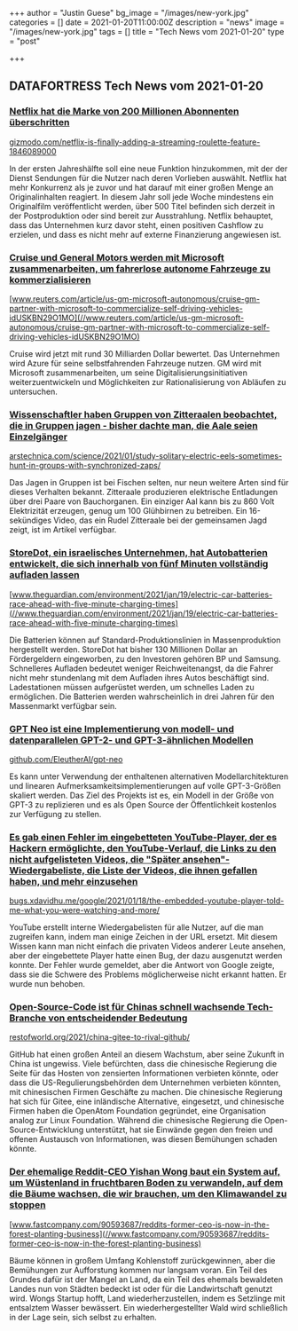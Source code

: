 +++
author = "Justin Guese"
bg_image = "/images/new-york.jpg"
categories = []
date = 2021-01-20T11:00:00Z
description = "news"
image = "/images/new-york.jpg"
tags = []
title = "Tech News vom 2021-01-20"
type = "post"

+++

        
## DATAFORTRESS Tech News vom 2021-01-20





### [Netflix hat die Marke von 200 Millionen Abonnenten überschritten](//gizmodo.com/netflix-is-finally-adding-a-streaming-roulette-feature-1846089000)


[gizmodo.com/netflix-is-finally-adding-a-streaming-roulette-feature-1846089000](//gizmodo.com/netflix-is-finally-adding-a-streaming-roulette-feature-1846089000)


In der ersten Jahreshälfte soll eine neue Funktion hinzukommen, mit der der Dienst Sendungen für die Nutzer nach deren Vorlieben auswählt. Netflix hat mehr Konkurrenz als je zuvor und hat darauf mit einer großen Menge an Originalinhalten reagiert. In diesem Jahr soll jede Woche mindestens ein Originalfilm veröffentlicht werden, über 500 Titel befinden sich derzeit in der Postproduktion oder sind bereit zur Ausstrahlung. Netflix behauptet, dass das Unternehmen kurz davor steht, einen positiven Cashflow zu erzielen, und dass es nicht mehr auf externe Finanzierung angewiesen ist.


### [Cruise und General Motors werden mit Microsoft zusammenarbeiten, um fahrerlose autonome Fahrzeuge zu kommerzialisieren](//www.reuters.com/article/us-gm-microsoft-autonomous/cruise-gm-partner-with-microsoft-to-commercialize-self-driving-vehicles-idUSKBN29O1MO)


[www.reuters.com/article/us-gm-microsoft-autonomous/cruise-gm-partner-with-microsoft-to-commercialize-self-driving-vehicles-idUSKBN29O1MO](//www.reuters.com/article/us-gm-microsoft-autonomous/cruise-gm-partner-with-microsoft-to-commercialize-self-driving-vehicles-idUSKBN29O1MO)


Cruise wird jetzt mit rund 30 Milliarden Dollar bewertet. Das Unternehmen wird Azure für seine selbstfahrenden Fahrzeuge nutzen. GM wird mit Microsoft zusammenarbeiten, um seine Digitalisierungsinitiativen weiterzuentwickeln und Möglichkeiten zur Rationalisierung von Abläufen zu untersuchen.


### [Wissenschaftler haben Gruppen von Zitteraalen beobachtet, die in Gruppen jagen - bisher dachte man, die Aale seien Einzelgänger](//arstechnica.com/science/2021/01/study-solitary-electric-eels-sometimes-hunt-in-groups-with-synchronized-zaps/)


[arstechnica.com/science/2021/01/study-solitary-electric-eels-sometimes-hunt-in-groups-with-synchronized-zaps/](//arstechnica.com/science/2021/01/study-solitary-electric-eels-sometimes-hunt-in-groups-with-synchronized-zaps/)


Das Jagen in Gruppen ist bei Fischen selten, nur neun weitere Arten sind für dieses Verhalten bekannt. Zitteraale produzieren elektrische Entladungen über drei Paare von Bauchorganen. Ein einziger Aal kann bis zu 860 Volt Elektrizität erzeugen, genug um 100 Glühbirnen zu betreiben. Ein 16-sekündiges Video, das ein Rudel Zitteraale bei der gemeinsamen Jagd zeigt, ist im Artikel verfügbar.


### [StoreDot, ein israelisches Unternehmen, hat Autobatterien entwickelt, die sich innerhalb von fünf Minuten vollständig aufladen lassen](//www.theguardian.com/environment/2021/jan/19/electric-car-batteries-race-ahead-with-five-minute-charging-times)


[www.theguardian.com/environment/2021/jan/19/electric-car-batteries-race-ahead-with-five-minute-charging-times](//www.theguardian.com/environment/2021/jan/19/electric-car-batteries-race-ahead-with-five-minute-charging-times)


Die Batterien können auf Standard-Produktionslinien in Massenproduktion hergestellt werden. StoreDot hat bisher 130 Millionen Dollar an Fördergeldern eingeworben, zu den Investoren gehören BP und Samsung. Schnelleres Aufladen bedeutet weniger Reichweitenangst, da die Fahrer nicht mehr stundenlang mit dem Aufladen ihres Autos beschäftigt sind. Ladestationen müssen aufgerüstet werden, um schnelles Laden zu ermöglichen. Die Batterien werden wahrscheinlich in drei Jahren für den Massenmarkt verfügbar sein.


### [GPT Neo ist eine Implementierung von modell- und datenparallelen GPT-2- und GPT-3-ähnlichen Modellen](//github.com/EleutherAI/gpt-neo)


[github.com/EleutherAI/gpt-neo](//github.com/EleutherAI/gpt-neo)


Es kann unter Verwendung der enthaltenen alternativen Modellarchitekturen und linearen Aufmerksamkeitsimplementierungen auf volle GPT-3-Größen skaliert werden. Das Ziel des Projekts ist es, ein Modell in der Größe von GPT-3 zu replizieren und es als Open Source der Öffentlichkeit kostenlos zur Verfügung zu stellen.


### [Es gab einen Fehler im eingebetteten YouTube-Player, der es Hackern ermöglichte, den YouTube-Verlauf, die Links zu den nicht aufgelisteten Videos, die "Später ansehen"-Wiedergabeliste, die Liste der Videos, die ihnen gefallen haben, und mehr einzusehen](//bugs.xdavidhu.me/google/2021/01/18/the-embedded-youtube-player-told-me-what-you-were-watching-and-more/)


[bugs.xdavidhu.me/google/2021/01/18/the-embedded-youtube-player-told-me-what-you-were-watching-and-more/](//bugs.xdavidhu.me/google/2021/01/18/the-embedded-youtube-player-told-me-what-you-were-watching-and-more/)


YouTube erstellt interne Wiedergabelisten für alle Nutzer, auf die man zugreifen kann, indem man einige Zeichen in der URL ersetzt. Mit diesem Wissen kann man nicht einfach die privaten Videos anderer Leute ansehen, aber der eingebettete Player hatte einen Bug, der dazu ausgenutzt werden konnte. Der Fehler wurde gemeldet, aber die Antwort von Google zeigte, dass sie die Schwere des Problems möglicherweise nicht erkannt hatten. Er wurde nun behoben.


### [Open-Source-Code ist für Chinas schnell wachsende Tech-Branche von entscheidender Bedeutung](//restofworld.org/2021/china-gitee-to-rival-github/)


[restofworld.org/2021/china-gitee-to-rival-github/](//restofworld.org/2021/china-gitee-to-rival-github/)


GitHub hat einen großen Anteil an diesem Wachstum, aber seine Zukunft in China ist ungewiss. Viele befürchten, dass die chinesische Regierung die Seite für das Hosten von zensierten Informationen verbieten könnte, oder dass die US-Regulierungsbehörden dem Unternehmen verbieten könnten, mit chinesischen Firmen Geschäfte zu machen. Die chinesische Regierung hat sich für Gitee, eine inländische Alternative, eingesetzt, und chinesische Firmen haben die OpenAtom Foundation gegründet, eine Organisation analog zur Linux Foundation. Während die chinesische Regierung die Open-Source-Entwicklung unterstützt, hat sie Einwände gegen den freien und offenen Austausch von Informationen, was diesen Bemühungen schaden könnte.


### [Der ehemalige Reddit-CEO Yishan Wong baut ein System auf, um Wüstenland in fruchtbaren Boden zu verwandeln, auf dem die Bäume wachsen, die wir brauchen, um den Klimawandel zu stoppen](//www.fastcompany.com/90593687/reddits-former-ceo-is-now-in-the-forest-planting-business)


[www.fastcompany.com/90593687/reddits-former-ceo-is-now-in-the-forest-planting-business](//www.fastcompany.com/90593687/reddits-former-ceo-is-now-in-the-forest-planting-business)


Bäume können in großem Umfang Kohlenstoff zurückgewinnen, aber die Bemühungen zur Aufforstung kommen nur langsam voran. Ein Teil des Grundes dafür ist der Mangel an Land, da ein Teil des ehemals bewaldeten Landes nun von Städten bedeckt ist oder für die Landwirtschaft genutzt wird. Wongs Startup hofft, Land wiederherzustellen, indem es Setzlinge mit entsalztem Wasser bewässert. Ein wiederhergestellter Wald wird schließlich in der Lage sein, sich selbst zu erhalten.